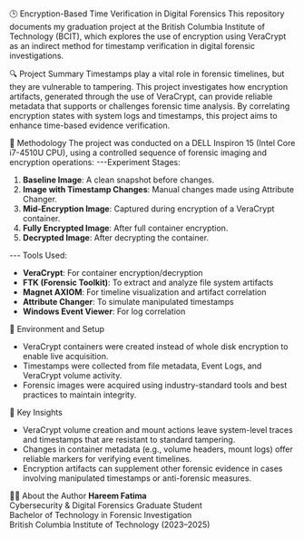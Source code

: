 🕒 Encryption-Based Time Verification in Digital Forensics
This repository documents my graduation project at the British Columbia Institute of Technology (BCIT), which explores the use of encryption using VeraCrypt as an indirect method for timestamp verification in digital forensic investigations.

🔍 Project Summary
Timestamps play a vital role in forensic timelines, but they are vulnerable to tampering. This project investigates how encryption artifacts, generated through the use of VeraCrypt, can provide reliable metadata that supports or challenges forensic time analysis. By correlating encryption states with system logs and timestamps, this project aims to enhance time-based evidence verification.

🧪 Methodology
The project was conducted on a DELL Inspiron 15 (Intel Core i7-4510U CPU), using a controlled sequence of forensic imaging and encryption operations:
---Experiment Stages:
1. **Baseline Image**: A clean snapshot before changes.
2. **Image with Timestamp Changes**: Manual changes made using Attribute Changer.
3. **Mid-Encryption Image**: Captured during encryption of a VeraCrypt container.
4. **Fully Encrypted Image**: After full container encryption.
5. **Decrypted Image**:  After decrypting the container.

--- Tools Used:
- **VeraCrypt**: For container encryption/decryption
- **FTK (Forensic Toolkit)**: To extract and analyze file system artifacts
- **Magnet AXIOM**:  For timeline visualization and artifact correlation
- **Attribute Changer**: To simulate manipulated timestamps
- **Windows Event Viewer**:  For log correlation

🔧 Environment and Setup
- VeraCrypt containers were created instead of whole disk encryption to enable live acquisition.
- Timestamps were collected from file metadata, Event Logs, and VeraCrypt volume activity.
- Forensic images were acquired using industry-standard tools and best practices to maintain integrity.

🧠 Key Insights
- VeraCrypt volume creation and mount actions leave system-level traces and timestamps that are resistant to standard tampering.
- Changes in container metadata (e.g., volume headers, mount logs) offer reliable markers for verifying event timelines.
- Encryption artifacts can supplement other forensic evidence in cases involving manipulated timestamps or anti-forensic measures.

👩‍💻 About the Author
**Hareem Fatima**  
Cybersecurity & Digital Forensics Graduate Student  
Bachelor of Technology in Forensic Investigation  
British Columbia Institute of Technology (2023–2025)


